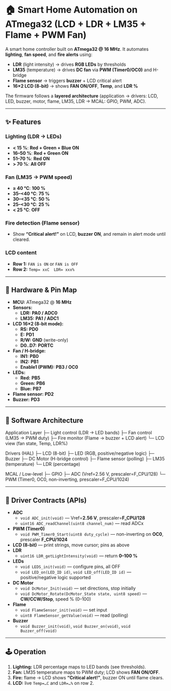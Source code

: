 # 🏠 Smart Home Automation on ATmega32 (LCD + LDR + LM35 + Flame + PWM Fan)

A smart home controller built on **ATmega32 @ 16 MHz**. It automates **lighting**, **fan speed**, and **fire alerts** using:
- **LDR** (light intensity) → drives **RGB LEDs** by thresholds
- **LM35** (temperature) → drives **DC fan** via **PWM (Timer0/OC0)** and H-bridge
- **Flame sensor** → triggers **buzzer** + LCD critical alert
- **16×2 LCD (8-bit)** → shows **FAN ON/OFF**, **Temp**, and **LDR %**

The firmware follows a **layered architecture** (application → drivers: LCD, LED, buzzer, motor, flame, LM35, LDR → MCAL: GPIO, PWM, ADC).

---

## ✨ Features

### Lighting (LDR → LEDs)
- **< 15 %**: **Red + Green + Blue ON**
- **16–50 %**: **Red + Green ON**
- **51–70 %**: **Red ON**
- **> 70 %**: **All OFF**

### Fan (LM35 → PWM speed)
- **≥ 40 °C**: **100 %**
- **35–<40 °C**: **75 %**
- **30–<35 °C**: **50 %**
- **25–<30 °C**: **25 %**
- **< 25 °C**: **OFF**

### Fire detection (Flame sensor)
- Show **“Critical alert!”** on LCD, **buzzer ON**, and remain in alert mode until cleared.

### LCD content
- **Row 1:** `FAN is ON` or `FAN is OFF`  
- **Row 2:** `Temp= xxC  LDR= xxx%`

---

## 🔌 Hardware & Pin Map

- **MCU:** ATmega32 @ **16 MHz**
- **Sensors:**  
  - **LDR:** **PA0 / ADC0**  
  - **LM35:** **PA1 / ADC1**
- **LCD 16×2 (8-bit mode):**  
  - **RS:** **PD0**  
  - **E:** **PD1**  
  - **R/W:** **GND** (write-only)  
  - **D0..D7:** **PORTC**
- **Fan / H-bridge:**  
  - **IN1:** **PB0**  
  - **IN2:** **PB1**  
  - **Enable1 (PWM):** **PB3 / OC0**
- **LEDs:**  
  - **Red:** **PB5**  
  - **Green:** **PB6**  
  - **Blue:** **PB7**
- **Flame sensor:** **PD2**  
- **Buzzer:** **PD3**

---

## 🧱 Software Architecture

Application Layer
├─ Light control (LDR → LED bands)
├─ Fan control (LM35 → PWM duty)
├─ Fire monitor (Flame → buzzer + LCD alert)
└─ LCD view (fan state, Temp, LDR%)

Drivers (HAL)
├─ LCD (8-bit)
├─ LED (RGB, positive/negative logic)
├─ Buzzer
├─ DC Motor (H-bridge control)
├─ Flame sensor (polling)
├─ LM35 (temperature)
└─ LDR (percentage)

MCAL / Low-level
├─ GPIO
├─ ADC (Vref=2.56 V, prescaler=F_CPU/128)
└─ PWM (Timer0, OC0, non-inverting, prescaler=F_CPU/1024)

---

## 🔧 Driver Contracts (APIs)

- **ADC**
  - `void ADC_init(void)` — Vref=**2.56 V**, prescaler=**F_CPU/128**
  - `uint16 ADC_readChannel(uint8 channel_num)` — read ADCx
- **PWM (Timer0)**
  - `void PWM_Timer0_Start(uint8 duty_cycle)` — non-inverting on **OC0**, prescaler **F_CPU/1024**
- **LCD (8-bit)** — print strings, move cursor; pins as above
- **LDR**
  - `uint16 LDR_getLightIntensity(void)` — return **0–100 %**
- **LEDs**
  - `void LEDS_init(void)` — configure pins, all OFF
  - `void LED_on(LED_ID id)`, `void LED_off(LED_ID id)` — positive/negative logic supported
- **DC Motor**
  - `void DcMotor_Init(void)` — set directions, stop initially
  - `void DcMotor_Rotate(DcMotor_State state, uint8 speed)` — **CW/CCW/Stop**, speed % (0–100)
- **Flame**
  - `void FlameSensor_init(void)` — set input
  - `uint8 FlameSensor_getValue(void)` — read (polling)
- **Buzzer**
  - `void Buzzer_init(void)`, `void Buzzer_on(void)`, `void Buzzer_off(void)`

---

## 🕹️ Operation

1. **Lighting:** LDR percentage maps to LED bands (see thresholds).  
2. **Fan:** LM35 temperature maps to PWM duty; LCD shows **FAN ON/OFF**.  
3. **Fire:** flame → LCD shows **“Critical alert!”**, buzzer ON until flame clears.  
4. **LCD:** live `Temp=…C` and `LDR=…%` on row 2.


